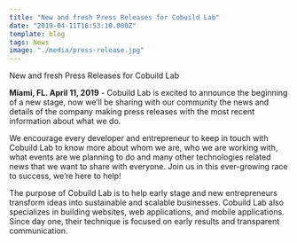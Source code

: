 ```yaml
---
title: "New and fresh Press Releases for Cobuild Lab"
date: "2019-04-11T16:53:10.000Z"
template: blog
tags: News
image: "./media/press-release.jpg"
---
```


<title-2>New and fresh Press Releases for Cobuild Lab</title-2>
 
**Miami, FL. April 11, 2019** - Cobuild Lab is excited to announce the beginning of a new stage, now we’ll be sharing with our community the
news and details of the company making press releases with the most recent information about what we do.

We encourage every developer and entrepreneur to keep in touch with Cobuild Lab to know more about whom we are, who we are working with, 
what events are we planning to do and many other technologies related news that we want to share with everyone.
Join us in this ever-growing race to success, we’re here to help!
 
The purpose of Cobuild Lab is to help early stage and new entrepreneurs transform ideas into sustainable and scalable businesses. Cobuild 
Lab also specializes in building websites, web applications, and mobile applications. Since day one, their technique is focused on early 
results and transparent communication.
